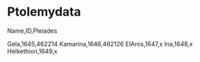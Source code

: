 Ptolemydata
===========

Name,ID,Pleiades










Gela,1645,462214
Kamarina,1646,462126
ElAros,1647,x
Ina,1648,x
Helkethion,1649,x
